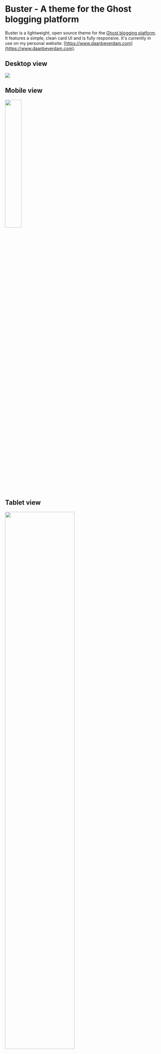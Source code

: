 # Buster - A theme for the Ghost blogging platform

Buster is a lightweight, open source theme for the [Ghost blogging platform](https://ghost.org/). It features a simple, clean card UI and is fully responsive. It's currently in use on my personal website: [https://www.daanbeverdam.com](https://www.daanbeverdam.com).

## Desktop view

<img src="https://www.daanbeverdam.com/files/images/buster-theme-for-ghost-desktop.png"></img>

## Mobile view

<img src="https://www.daanbeverdam.com/files/images/buster-theme-for-ghost-mobile.png" width="32.8%"></img>

## Tablet view

<img src="https://www.daanbeverdam.com/files/images/buster-theme-for-ghost-tablet.png" width="67.2%"></img>
